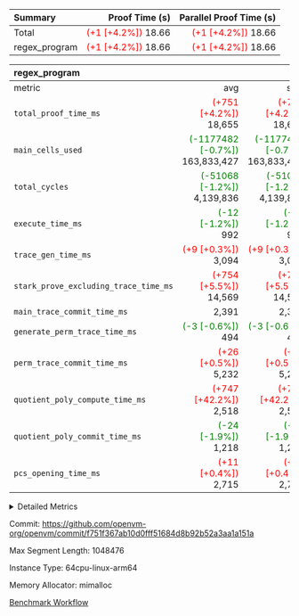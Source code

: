 | Summary | Proof Time (s) | Parallel Proof Time (s) |
|:---|---:|---:|
| Total | <span style='color: red'>(+1 [+4.2%])</span> 18.66 | <span style='color: red'>(+1 [+4.2%])</span> 18.66 |
| regex_program | <span style='color: red'>(+1 [+4.2%])</span> 18.66 | <span style='color: red'>(+1 [+4.2%])</span> 18.66 |


| regex_program |||||
|:---|---:|---:|---:|---:|
|metric|avg|sum|max|min|
| `total_proof_time_ms ` | <span style='color: red'>(+751 [+4.2%])</span> 18,655 | <span style='color: red'>(+751 [+4.2%])</span> 18,655 | <span style='color: red'>(+751 [+4.2%])</span> 18,655 | <span style='color: red'>(+751 [+4.2%])</span> 18,655 |
| `main_cells_used     ` | <span style='color: green'>(-1177482 [-0.7%])</span> 163,833,427 | <span style='color: green'>(-1177482 [-0.7%])</span> 163,833,427 | <span style='color: green'>(-1177482 [-0.7%])</span> 163,833,427 | <span style='color: green'>(-1177482 [-0.7%])</span> 163,833,427 |
| `total_cycles        ` | <span style='color: green'>(-51068 [-1.2%])</span> 4,139,836 | <span style='color: green'>(-51068 [-1.2%])</span> 4,139,836 | <span style='color: green'>(-51068 [-1.2%])</span> 4,139,836 | <span style='color: green'>(-51068 [-1.2%])</span> 4,139,836 |
| `execute_time_ms     ` | <span style='color: green'>(-12 [-1.2%])</span> 992 | <span style='color: green'>(-12 [-1.2%])</span> 992 | <span style='color: green'>(-12 [-1.2%])</span> 992 | <span style='color: green'>(-12 [-1.2%])</span> 992 |
| `trace_gen_time_ms   ` | <span style='color: red'>(+9 [+0.3%])</span> 3,094 | <span style='color: red'>(+9 [+0.3%])</span> 3,094 | <span style='color: red'>(+9 [+0.3%])</span> 3,094 | <span style='color: red'>(+9 [+0.3%])</span> 3,094 |
| `stark_prove_excluding_trace_time_ms` | <span style='color: red'>(+754 [+5.5%])</span> 14,569 | <span style='color: red'>(+754 [+5.5%])</span> 14,569 | <span style='color: red'>(+754 [+5.5%])</span> 14,569 | <span style='color: red'>(+754 [+5.5%])</span> 14,569 |
| `main_trace_commit_time_ms` |  2,391 |  2,391 |  2,391 |  2,391 |
| `generate_perm_trace_time_ms` | <span style='color: green'>(-3 [-0.6%])</span> 494 | <span style='color: green'>(-3 [-0.6%])</span> 494 | <span style='color: green'>(-3 [-0.6%])</span> 494 | <span style='color: green'>(-3 [-0.6%])</span> 494 |
| `perm_trace_commit_time_ms` | <span style='color: red'>(+26 [+0.5%])</span> 5,232 | <span style='color: red'>(+26 [+0.5%])</span> 5,232 | <span style='color: red'>(+26 [+0.5%])</span> 5,232 | <span style='color: red'>(+26 [+0.5%])</span> 5,232 |
| `quotient_poly_compute_time_ms` | <span style='color: red'>(+747 [+42.2%])</span> 2,518 | <span style='color: red'>(+747 [+42.2%])</span> 2,518 | <span style='color: red'>(+747 [+42.2%])</span> 2,518 | <span style='color: red'>(+747 [+42.2%])</span> 2,518 |
| `quotient_poly_commit_time_ms` | <span style='color: green'>(-24 [-1.9%])</span> 1,218 | <span style='color: green'>(-24 [-1.9%])</span> 1,218 | <span style='color: green'>(-24 [-1.9%])</span> 1,218 | <span style='color: green'>(-24 [-1.9%])</span> 1,218 |
| `pcs_opening_time_ms ` | <span style='color: red'>(+11 [+0.4%])</span> 2,715 | <span style='color: red'>(+11 [+0.4%])</span> 2,715 | <span style='color: red'>(+11 [+0.4%])</span> 2,715 | <span style='color: red'>(+11 [+0.4%])</span> 2,715 |



<details>
<summary>Detailed Metrics</summary>

| group | num_segments | keygen_time_ms | commit_exe_time_ms |
| --- | --- | --- | --- |
| regex_program | 1 | 635 | 44 | 

| group | air_name | quotient_deg | interactions | constraints |
| --- | --- | --- | --- | --- |
| regex_program | AccessAdapterAir<16> | 2 | 5 | 14 | 
| regex_program | AccessAdapterAir<2> | 2 | 5 | 14 | 
| regex_program | AccessAdapterAir<32> | 2 | 5 | 14 | 
| regex_program | AccessAdapterAir<4> | 2 | 5 | 14 | 
| regex_program | AccessAdapterAir<64> | 2 | 5 | 14 | 
| regex_program | AccessAdapterAir<8> | 2 | 5 | 14 | 
| regex_program | BitwiseOperationLookupAir<8> | 2 | 2 | 4 | 
| regex_program | KeccakVmAir | 2 | 321 | 4,571 | 
| regex_program | MemoryMerkleAir<8> | 2 | 4 | 40 | 
| regex_program | PersistentBoundaryAir<8> | 2 | 3 | 6 | 
| regex_program | PhantomAir | 2 | 3 | 5 | 
| regex_program | Poseidon2PeripheryAir<BabyBearParameters>, 1> | 2 | 1 | 286 | 
| regex_program | ProgramAir | 1 | 1 | 4 | 
| regex_program | RangeTupleCheckerAir<2> | 1 | 1 | 4 | 
| regex_program | Rv32HintStoreAir | 2 | 19 | 35 | 
| regex_program | VariableRangeCheckerAir | 1 | 1 | 4 | 
| regex_program | VmAirWrapper<Rv32BaseAluAdapterAir, BaseAluCoreAir<4, 8> | 2 | 19 | 43 | 
| regex_program | VmAirWrapper<Rv32BaseAluAdapterAir, LessThanCoreAir<4, 8> | 2 | 17 | 39 | 
| regex_program | VmAirWrapper<Rv32BaseAluAdapterAir, ShiftCoreAir<4, 8> | 2 | 23 | 90 | 
| regex_program | VmAirWrapper<Rv32BranchAdapterAir, BranchEqualCoreAir<4> | 2 | 11 | 25 | 
| regex_program | VmAirWrapper<Rv32BranchAdapterAir, BranchLessThanCoreAir<4, 8> | 2 | 13 | 41 | 
| regex_program | VmAirWrapper<Rv32CondRdWriteAdapterAir, Rv32JalLuiCoreAir> | 2 | 10 | 22 | 
| regex_program | VmAirWrapper<Rv32JalrAdapterAir, Rv32JalrCoreAir> | 2 | 16 | 20 | 
| regex_program | VmAirWrapper<Rv32LoadStoreAdapterAir, LoadSignExtendCoreAir<4, 8> | 2 | 18 | 33 | 
| regex_program | VmAirWrapper<Rv32LoadStoreAdapterAir, LoadStoreCoreAir<4> | 2 | 17 | 38 | 
| regex_program | VmAirWrapper<Rv32MultAdapterAir, DivRemCoreAir<4, 8> | 2 | 25 | 88 | 
| regex_program | VmAirWrapper<Rv32MultAdapterAir, MulHCoreAir<4, 8> | 2 | 24 | 38 | 
| regex_program | VmAirWrapper<Rv32MultAdapterAir, MultiplicationCoreAir<4, 8> | 2 | 19 | 26 | 
| regex_program | VmAirWrapper<Rv32RdWriteAdapterAir, Rv32AuipcCoreAir> | 2 | 11 | 15 | 
| regex_program | VmConnectorAir | 2 | 3 | 9 | 

| group | air_name | segment | rows | prep_cols | perm_cols | main_cols | cells |
| --- | --- | --- | --- | --- | --- | --- | --- |
| regex_program | AccessAdapterAir<2> | 0 | 64 |  | 24 | 11 | 2,240 | 
| regex_program | AccessAdapterAir<4> | 0 | 32 |  | 24 | 13 | 1,184 | 
| regex_program | AccessAdapterAir<8> | 0 | 131,072 |  | 24 | 17 | 5,373,952 | 
| regex_program | BitwiseOperationLookupAir<8> | 0 | 65,536 | 3 | 8 | 2 | 655,360 | 
| regex_program | KeccakVmAir | 0 | 32 |  | 1,288 | 3,164 | 142,464 | 
| regex_program | MemoryMerkleAir<8> | 0 | 131,072 |  | 20 | 32 | 6,815,744 | 
| regex_program | PersistentBoundaryAir<8> | 0 | 131,072 |  | 12 | 20 | 4,194,304 | 
| regex_program | PhantomAir | 0 | 512 |  | 12 | 6 | 9,216 | 
| regex_program | Poseidon2PeripheryAir<BabyBearParameters>, 1> | 0 | 16,384 |  | 8 | 300 | 5,046,272 | 
| regex_program | ProgramAir | 0 | 131,072 |  | 8 | 10 | 2,359,296 | 
| regex_program | RangeTupleCheckerAir<2> | 0 | 524,288 | 2 | 8 | 1 | 4,718,592 | 
| regex_program | Rv32HintStoreAir | 0 | 16,384 |  | 80 | 32 | 1,835,008 | 
| regex_program | VariableRangeCheckerAir | 0 | 262,144 | 2 | 8 | 1 | 2,359,296 | 
| regex_program | VmAirWrapper<Rv32BaseAluAdapterAir, BaseAluCoreAir<4, 8> | 0 | 2,097,152 |  | 80 | 36 | 243,269,632 | 
| regex_program | VmAirWrapper<Rv32BaseAluAdapterAir, LessThanCoreAir<4, 8> | 0 | 65,536 |  | 40 | 37 | 5,046,272 | 
| regex_program | VmAirWrapper<Rv32BaseAluAdapterAir, ShiftCoreAir<4, 8> | 0 | 262,144 |  | 52 | 53 | 27,525,120 | 
| regex_program | VmAirWrapper<Rv32BranchAdapterAir, BranchEqualCoreAir<4> | 0 | 524,288 |  | 48 | 26 | 38,797,312 | 
| regex_program | VmAirWrapper<Rv32BranchAdapterAir, BranchLessThanCoreAir<4, 8> | 0 | 262,144 |  | 56 | 32 | 23,068,672 | 
| regex_program | VmAirWrapper<Rv32CondRdWriteAdapterAir, Rv32JalLuiCoreAir> | 0 | 131,072 |  | 44 | 18 | 8,126,464 | 
| regex_program | VmAirWrapper<Rv32JalrAdapterAir, Rv32JalrCoreAir> | 0 | 131,072 |  | 36 | 28 | 8,388,608 | 
| regex_program | VmAirWrapper<Rv32LoadStoreAdapterAir, LoadSignExtendCoreAir<4, 8> | 0 | 1,024 |  | 76 | 35 | 113,664 | 
| regex_program | VmAirWrapper<Rv32LoadStoreAdapterAir, LoadStoreCoreAir<4> | 0 | 2,097,152 |  | 72 | 40 | 234,881,024 | 
| regex_program | VmAirWrapper<Rv32MultAdapterAir, DivRemCoreAir<4, 8> | 0 | 128 |  | 104 | 57 | 20,608 | 
| regex_program | VmAirWrapper<Rv32MultAdapterAir, MulHCoreAir<4, 8> | 0 | 256 |  | 100 | 39 | 35,584 | 
| regex_program | VmAirWrapper<Rv32MultAdapterAir, MultiplicationCoreAir<4, 8> | 0 | 65,536 |  | 80 | 31 | 7,274,496 | 
| regex_program | VmAirWrapper<Rv32RdWriteAdapterAir, Rv32AuipcCoreAir> | 0 | 65,536 |  | 28 | 21 | 3,211,264 | 
| regex_program | VmConnectorAir | 0 | 2 | 1 | 12 | 4 | 32 | 

| group | segment | trace_gen_time_ms | total_proof_time_ms | total_cycles | total_cells | stark_prove_excluding_trace_time_ms | quotient_poly_compute_time_ms | quotient_poly_commit_time_ms | perm_trace_commit_time_ms | pcs_opening_time_ms | main_trace_commit_time_ms | main_cells_used | generate_perm_trace_time_ms | execute_time_ms |
| --- | --- | --- | --- | --- | --- | --- | --- | --- | --- | --- | --- | --- | --- | --- |
| regex_program | 0 | 3,094 | 18,655 | 4,139,836 | 633,271,680 | 14,569 | 2,518 | 1,218 | 5,232 | 2,715 | 2,391 | 163,833,427 | 494 | 992 | 

</details>


Commit: https://github.com/openvm-org/openvm/commit/f751f367ab10d0fff51684d8b92b52a3aa1a151a

Max Segment Length: 1048476

Instance Type: 64cpu-linux-arm64

Memory Allocator: mimalloc

[Benchmark Workflow](https://github.com/openvm-org/openvm/actions/runs/12960265930)
